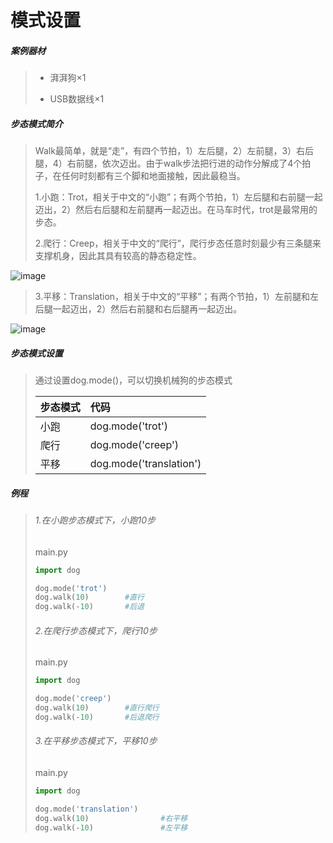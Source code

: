 # 模式设置

##### 案例器材

>* 湃湃狗×1
>
>* USB数据线×1
>

##### 步态模式简介

>Walk最简单，就是“走”，有四个节拍，1）左后腿，2）左前腿，3）右后腿，4）右前腿，依次迈出。由于walk步法把行进的动作分解成了4个拍子，在任何时刻都有三个脚和地面接触，因此最稳当。
>
>1.小跑：Trot，相关于中文的“小跑”；有两个节拍，1）左后腿和右前腿一起迈出，2）然后右后腿和左前腿再一起迈出。在马车时代，trot是最常用的步态。
>
>
>
>2.爬行：Creep，相关于中文的“爬行”，爬行步态任意时刻最少有三条腿来支撑机身，因此其具有较高的静态稳定性。

![image](https://github.com/ToanTech/PyPy-dog-tutorial/blob/master/gif/2.gif)

>3.平移：Translation，相关于中文的“平移”；有两个节拍，1）左前腿和左后腿一起迈出，2）然后右前腿和右后腿再一起迈出。

![image](https://github.com/ToanTech/PyPy-dog-tutorial/blob/master/gif/3.gif)

##### 步态模式设置

>通过设置dog.mode()，可以切换机械狗的步态模式
>
>| 步态模式 | 代码                    |
>| :------- | :---------------------- |
>| 小跑     | dog.mode('trot')        |
>| 爬行     | dog.mode('creep')       |
>| 平移     | dog.mode('translation') |
>

##### 例程

>###### 1.在小跑步态模式下，小跑10步
>
>main.py
>
>```python
>import dog
>
>dog.mode('trot')
>dog.walk(10)        #直行
>dog.walk(-10)       #后退
>```
>
>###### 2.在爬行步态模式下，爬行10步
>
>main.py
>
>```python
>import dog
>
>dog.mode('creep')
>dog.walk(10)        #直行爬行
>dog.walk(-10)       #后退爬行
>```
>###### 3.在平移步态模式下，平移10步
>
>main.py
>
>```python
>import dog
>
>dog.mode('translation')
>dog.walk(10)                #右平移
>dog.walk(-10)               #左平移
>```